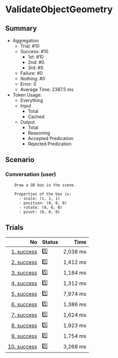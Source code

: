 # ValidateObjectGeometry
## Summary
  - Aggregation
    - Trial: #10
    - Success: #10
      - 1st: #10
      - 2nd: #0
      - 3rd: #0
    - Failure: #0
    - Nothing: #0
    - Error: 0
    - Average Time: 2387.5 ms
  - Token Usage:
    - Everything
    - Input
      - Total
      - Cached
    - Output
      - Total
      - Reasoning
      - Accepted Predication
      - Rejected Predication

## Scenario
### Conversation (user)

        Draw a 3D box in the scene.

        Properties of the box is:
          - scale: (1, 1, 1)
          - position: (0, 0, 0)
          - rotate: (0, 0, 0)
          - pivot: (0, 0, 0)
      

## Trials
No | Status | Time
---:|:-------|------:
[1. success](./trials/1.success.json) | 1️⃣ | 2,038 ms
[2. success](./trials/2.success.json) | 1️⃣ | 1,412 ms
[3. success](./trials/3.success.json) | 1️⃣ | 1,184 ms
[4. success](./trials/4.success.json) | 1️⃣ | 1,312 ms
[5. success](./trials/5.success.json) | 1️⃣ | 7,974 ms
[6. success](./trials/6.success.json) | 1️⃣ | 1,386 ms
[7. success](./trials/7.success.json) | 1️⃣ | 1,624 ms
[8. success](./trials/8.success.json) | 1️⃣ | 1,923 ms
[9. success](./trials/9.success.json) | 1️⃣ | 1,754 ms
[10. success](./trials/10.success.json) | 1️⃣ | 3,268 ms
